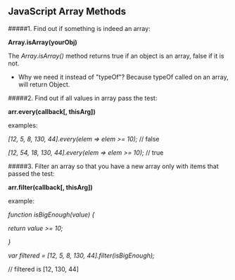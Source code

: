 ## JavaScript Array Methods

#####1.
Find out if something is indeed an array:

**Array.isArray(yourObj)**

The *Array.isArray()* method returns true if an object is an array, false if it is not.

- Why we need it instead of "typeOf"?
Because typeOf called on an array, will return Object.

#####2.
Find out if all values in array pass the test:

**arr.every(callback[, thisArg])** 

examples:

*[12, 5, 8, 130, 44].every(elem => elem >= 10);* // false

*[12, 54, 18, 130, 44].every(elem => elem >= 10);* // true

#####3.
Filter an array so that you have a new array only with items that passed the test:

**arr.filter(callback[, thisArg])**

example:

*function isBigEnough(value) {*

  *return value >= 10;*
  
*}*

*var filtered = [12, 5, 8, 130, 44].filter(isBigEnough);*

// filtered is [12, 130, 44]